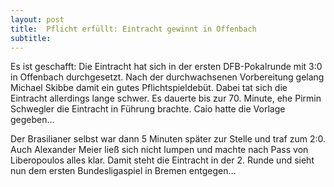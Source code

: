 ```yaml
---
layout: post
title:  Pflicht erfüllt: Eintracht gewinnt in Offenbach
subtitle:  
---
```


Es ist geschafft: Die Eintracht hat sich in der ersten DFB-Pokalrunde mit 3:0 in Offenbach durchgesetzt. Nach der durchwachsenen Vorbereitung gelang Michael Skibbe damit ein gutes Pflichtspieldebüt. Dabei tat sich die Eintracht allerdings lange schwer. Es dauerte bis zur 70. Minute, ehe Pirmin Schwegler die Eintracht in Führung brachte. Caio hatte die Vorlage gegeben...

Der Brasilianer selbst war dann 5 Minuten später zur Stelle und traf zum 2:0. Auch Alexander Meier ließ sich nicht lumpen und machte nach Pass von Liberopoulos alles klar. Damit steht die Eintracht in der 2. Runde und sieht nun dem ersten Bundesligaspiel in Bremen entgegen...
